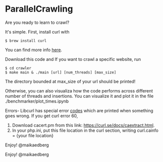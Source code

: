 # ParallelCrawling
Are you ready to learn to crawl?

It's simple.
First, install curl with
```
$ brew install curl
```
You can find more info [here](https://formulae.brew.sh/formula/curl).

Download this code and
If you want to crawl a specific website,  run
```
$ cd crawler
$ make main & ./main [url] [num_threads] [max_size]
```
The directory bounded at max_size of your url should be printed!

Otherwise, you can also visualiza how the code performs across different number of threads and insertions.
You can visualize it and plot it in the file ./benchmarker/plot_times.ipynb

Errors-
Libcurl has special error [codes](https://curl.se/libcurl/c/libcurl-errors.html) which are printed when something goes wrong.
If you get curl error 60, 
1. Download cacert.pm from this link: https://curl.se/docs/caextract.html.
2. In your php.ini, put this file location in the curl section, writing curl.cainfo = {your file location}

Enjoy!
@maikaedberg


Enjoy!
@maikaedberg

